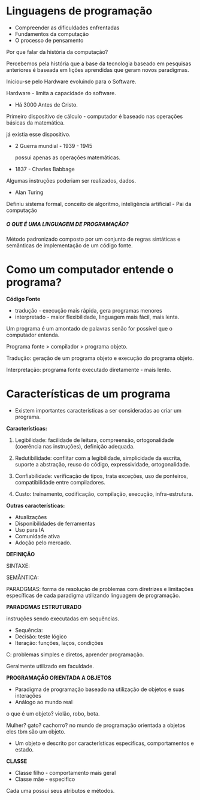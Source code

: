 # Linguagens de programação



- Compreender as dificuldades enfrentadas
- Fundamentos da computação
- O processo de pensamento



Por que falar da história da computação? 

Percebemos pela história que a base da tecnologia baseado em pesquisas anteriores é baseada em lições aprendidas que geram novos paradigmas. 

Iniciou-se pelo Hardware evoluindo para o Software. 

 Hardware - limita a capacidade do software. 

- Há 3000 Antes de Cristo. 

Primeiro dispositivo de cálculo - computador é baseado nas operações básicas da matemática.

já existia esse dispositivo.

- 2 Guerra mundial - 1939 - 1945

  possui apenas as operações matemáticas.

- 1837 - Charles Babbage

Algumas instruções poderiam ser realizados, dados. 

- Alan Turing 

Definiu sistema formal, conceito de algoritmo, inteligência artificial - Pai da computação

##### O QUE É UMA LINGUAGEM DE PROGRAMAÇÃO? 

Método padronizado composto por um conjunto de regras sintáticas e semânticas de implementação de um código fonte. 



# Como um computador entende o programa? 



**Código Fonte** 

- tradução - execução mais rápida, gera programas menores
- interpretado - maior flexibilidade, linguagem mais fácil, mais lenta.



Um programa é um amontado de palavras senão for possível que o computador entenda. 

Programa fonte > compilador > programa objeto. 

Tradução: geração de um programa objeto e execução do programa objeto.

Interpretação: programa fonte executado diretamente - mais lento. 



# Características de um programa 



- Existem importantes características a ser consideradas ao criar um programa. 

 **Características:** 

1) Legibilidade: facilidade de leitura, compreensão, ortogonalidade (coerência nas instruções), definição adequada. 

2) Redutibilidade: conflitar com a legibilidade, simplicidade da escrita, suporte a abstração, reuso do código, expressividade, ortogonalidade.

3) Confiabilidade: verificação de tipos, trata exceções, uso de ponteiros, compatibilidade entre compiladores.

4) Custo: treinamento, codificação, compilação, execução, infra-estrutura.

   

**Outras características:** 

- Atualizações
- Disponibilidades de ferramentas
- Uso para IA 
- Comunidade ativa
- Adoção pelo mercado. 



**DEFINIÇÃO**

SINTAXE: 

SEMÂNTICA:

PARADGMAS: forma de resolução de problemas com diretrizes e limitações específicas de cada paradigma utilizando linguagem de programação.



**PARADGMAS ESTRUTURADO**

instruções sendo executadas em sequências. 

- Sequência: 
- Decisão: teste lógico
- Iteração: funções, laços, condições



C: problemas simples e diretos, aprender programação. 

Geralmente utilizado em faculdade. 



**PROGRAMAÇÃO ORIENTADA A OBJETOS** 

- Paradigma de programação baseado na utilização de objetos e suas interações 
- Análogo ao mundo real 

o que é um objeto? violão, robo, bota. 

Mulher? gato? cachorro? no mundo de programação orientada a objetos eles tbm são um objeto. 

- Um objeto e descrito por características especificas, comportamentos e estado. 

  

**CLASSE**

- Classe filho - comportamento mais geral
- Classe mãe - especifico 

Cada uma possui seus atributos e métodos. 





